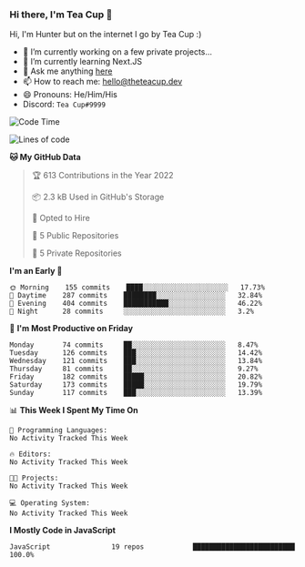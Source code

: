 ### Hi there, I'm Tea Cup 👋 

Hi, I'm Hunter but on the internet I go by Tea Cup :)

- 🔭 I’m currently working on a few private projects...
- 🌱 I’m currently learning Next.JS
- 💬 Ask me anything [here](https://github.com/TheTeaCup/TheTeaCup/issues)
- 📫 How to reach me: [hello@theteacup.dev](mailto:hello@theteacup.dev)
- 😄 Pronouns: He/Him/His
- Discord: `Tea Cup#9999`

<!--START_SECTION:waka-->
![Code Time](http://img.shields.io/badge/Code%20Time-181%20hrs%2052%20mins-blue)

![Lines of code](https://img.shields.io/badge/From%20Hello%20World%20I%27ve%20Written-70%20Thousand%20lines%20of%20code-blue)

**🐱 My GitHub Data** 

> 🏆 613 Contributions in the Year 2022
 > 
> 📦 2.3 kB Used in GitHub's Storage 
 > 
> 💼 Opted to Hire
 > 
> 📜 5 Public Repositories 
 > 
> 🔑 5 Private Repositories  
 > 
**I'm an Early 🐤** 

```text
🌞 Morning    155 commits    ████░░░░░░░░░░░░░░░░░░░░░   17.73% 
🌆 Daytime    287 commits    ████████░░░░░░░░░░░░░░░░░   32.84% 
🌃 Evening    404 commits    ███████████░░░░░░░░░░░░░░   46.22% 
🌙 Night      28 commits     ░░░░░░░░░░░░░░░░░░░░░░░░░   3.2%

```
📅 **I'm Most Productive on Friday** 

```text
Monday       74 commits     ██░░░░░░░░░░░░░░░░░░░░░░░   8.47% 
Tuesday      126 commits    ███░░░░░░░░░░░░░░░░░░░░░░   14.42% 
Wednesday    121 commits    ███░░░░░░░░░░░░░░░░░░░░░░   13.84% 
Thursday     81 commits     ██░░░░░░░░░░░░░░░░░░░░░░░   9.27% 
Friday       182 commits    █████░░░░░░░░░░░░░░░░░░░░   20.82% 
Saturday     173 commits    █████░░░░░░░░░░░░░░░░░░░░   19.79% 
Sunday       117 commits    ███░░░░░░░░░░░░░░░░░░░░░░   13.39%

```


📊 **This Week I Spent My Time On** 

```text
💬 Programming Languages: 
No Activity Tracked This Week

🔥 Editors: 
No Activity Tracked This Week

🐱‍💻 Projects: 
No Activity Tracked This Week

💻 Operating System: 
No Activity Tracked This Week

```

**I Mostly Code in JavaScript** 

```text
JavaScript               19 repos            █████████████████████████   100.0%

```



<!--END_SECTION:waka-->
